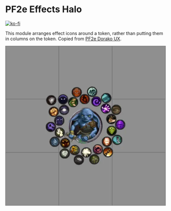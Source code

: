 # PF2e Effects Halo

[![ko-fi](https://ko-fi.com/img/githubbutton_sm.svg)](https://ko-fi.com/Z8Z6ZHDNA)

This module arranges effect icons around a token, rather than putting them in columns on the token. Copied from [PF2e Dorako UX](https://github.com/Dorako/pf2e-dorako-ux).

![PF2e Effects Halo Example](https://raw.githubusercontent.com/7H3LaughingMan/assets/main/pf2e-effects-halo/example.webp)
